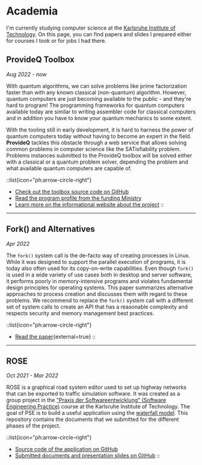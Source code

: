 # Academia
I'm currently studying computer science at the
[Karlsruhe Institute of Technology](https://kit.edu).
On this page, you can find papers and slides I prepared either for courses I
took or for jobs I had there.

## ProvideQ Toolbox
*Aug 2022 - now*

With quantum algorithms, we can solve problems like prime factorization faster
than with any known classical (non-quantum) algorithm.
However, quantum computers are just becoming available to the public - and
they're hard to program!
The programming frameworks for quantum computers available today are similar to
writing assembler code for classical computers and in addition you have to know
your quantum mechanics to some extent.

With the tooling still in early development, it is hard to harness the power of
quantum computers today without having to become an expert in the field.
**ProvideQ** tackles this obstacle through a web service that allows solving
common problems in computer science like the SATisfiability problem.
Problems instances submitted to the ProvideQ toolbox will be solved either with
a classical or a quantum problem solver, depending the problem and what
available quantum computers are capable of.

::list{icon="ph:arrow-circle-right"}
- [Check out the toolbox source code on GitHub](https://github.com/ProvideQ)
- [Read the program profile from the funding Ministry](https://www.digitale-technologien.de/DT/Redaktion/EN/Standardartikel/Quanten-Computing/qc_projekt_provideq.html)
- [Learn more on the informational website about the project](https://www.provideq.org/)
::

---

## Fork() and Alternatives
*Apr 2022*

The `fork()` system call is the de-facto way of creating processes in Linux.
While it was designed to support the parallel execution of programs, it is today also often used for its copy-on-write capabilities.
Even though `fork()` is used in a wide variety of use cases both in desktop and server software, it performs poorly in memory-intensive programs and violates fundamental design principles for operating systems.
This paper summarizes alternative approaches to process creation and discusses them with regard to these problems.
We recommend to replace the `fork()` system call with a different set of system calls to create an API that has a reasonable complexity and respects security and memory management best practices.

::list{icon="ph:arrow-circle-right"}
- [Read the paper](/publications/fork-and-alternatives.pdf){external=true}
::

---

## ROSE
*Oct 2021 - Mar 2022*

ROSE is a graphical road system editor used to set up highway networks that can be exported to traffic simulation software.
It was created as a group project in the ["Praxis der Softwareentwicklung" (Software Engineering Practice)](https://pp.ipd.kit.edu/lehre/WS202122/pse/?lang=en) course at the Karlsruhe Institute of Technology.
The goal of PSE is to build a useful application using the [waterfall model](https://en.wikipedia.org/wiki/Waterfall_model).
This repository contains the documents that we submitted for the different phases of the project.

::list{icon="ph:arrow-circle-right"}
- [Source code of the application on GitHub](https://github.com/road-system-editor/rose)
- [Submitted documents and presentation slides on GitHub](https://github.com/road-system-editor/pse-documents)
::
